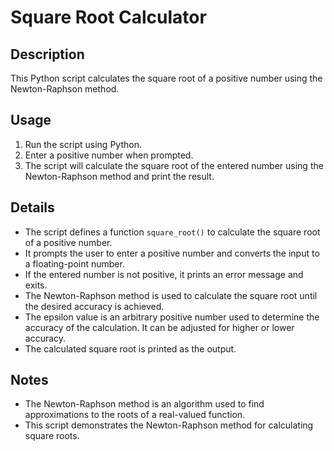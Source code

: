 # Square Root Calculator

## Description
This Python script calculates the square root of a positive number using the Newton-Raphson method.

## Usage
1. Run the script using Python.
2. Enter a positive number when prompted.
3. The script will calculate the square root of the entered number using the Newton-Raphson method and print the result.


## Details
- The script defines a function `square_root()` to calculate the square root of a positive number.
- It prompts the user to enter a positive number and converts the input to a floating-point number.
- If the entered number is not positive, it prints an error message and exits.
- The Newton-Raphson method is used to calculate the square root until the desired accuracy is achieved.
- The epsilon value is an arbitrary positive number used to determine the accuracy of the calculation. It can be adjusted for higher or lower accuracy.
- The calculated square root is printed as the output.

## Notes
- The Newton-Raphson method is an algorithm used to find approximations to the roots of a real-valued function.
- This script demonstrates the Newton-Raphson method for calculating square roots.